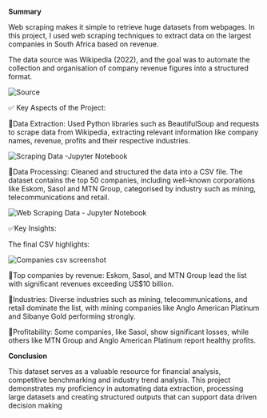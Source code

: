 **Summary**

Web scraping makes it simple to retrieve huge datasets from webpages. In this project, I used web scraping techniques to extract data on the largest companies in South Africa based on revenue.

The data source was Wikipedia (2022), and the goal was to automate the collection and organisation of company revenue figures into a structured format.

![Source](https://github.com/user-attachments/assets/b57244fd-f2e9-4d08-b979-7653ea170f0c)

✅ Key Aspects of the Project:

🎯Data Extraction: Used Python libraries such as BeautifulSoup and requests to scrape data from Wikipedia, extracting relevant information like company names, revenue, profits and their respective industries.

![Scraping Data -Jupyter Notebook](https://github.com/user-attachments/assets/77607452-0ce7-4478-a5b4-8c3758305822)

🎯Data Processing: Cleaned and structured the data into a CSV file. The dataset contains the top 50 companies, including well-known corporations like Eskom, Sasol and MTN Group, categorised by industry such as mining, telecommunications and retail.

![Web Scraping Data - Jupyter Notebook](https://github.com/user-attachments/assets/8dcf1bad-6339-464a-ae93-aa690092988c)

✅Key Insights:

The final CSV highlights:

![Companies csv screenshot](https://github.com/user-attachments/assets/6f4f84c7-d1fc-40cd-a7e4-f4e6466ff185)

🎯Top companies by revenue: Eskom, Sasol, and MTN Group lead the list with significant revenues exceeding US$10 billion.

🎯Industries: Diverse industries such as mining, telecommunications, and retail dominate the list, with mining companies like Anglo American Platinum and Sibanye Gold performing strongly.

🎯Profitability: Some companies, like Sasol, show significant losses, while others like MTN Group and Anglo American Platinum report healthy profits.

**Conclusion**

This dataset serves as a valuable resource for financial analysis, competitive benchmarking and industry trend analysis. This project demonstrates my proficiency in automating data extraction, processing large datasets and creating structured outputs that can support data driven decision making
